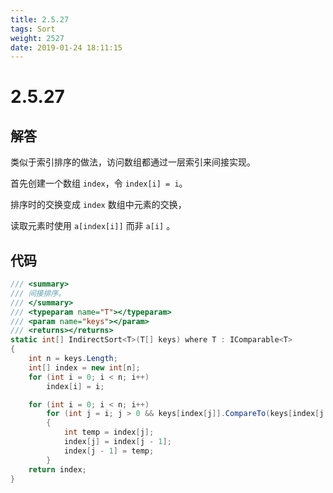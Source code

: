 ```yaml
---
title: 2.5.27
tags: Sort
weight: 2527
date: 2019-01-24 18:11:15
---
```


# 2.5.27


## 解答

类似于索引排序的做法，访问数组都通过一层索引来间接实现。

首先创建一个数组 `index`，令 `index[i] = i`。

排序时的交换变成 `index` 数组中元素的交换，

读取元素时使用 `a[index[i]]` 而非 `a[i]` 。

## 代码

```csharp
/// <summary>
/// 间接排序。
/// </summary>
/// <typeparam name="T"></typeparam>
/// <param name="keys"></param>
/// <returns></returns>
static int[] IndirectSort<T>(T[] keys) where T : IComparable<T>
{
    int n = keys.Length;
    int[] index = new int[n];
    for (int i = 0; i < n; i++)
        index[i] = i;

    for (int i = 0; i < n; i++)
        for (int j = i; j > 0 && keys[index[j]].CompareTo(keys[index[j - 1]]) < 0; j--)
        {
            int temp = index[j];
            index[j] = index[j - 1];
            index[j - 1] = temp;
        }
    return index;
}
```
